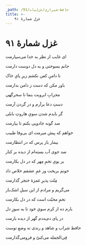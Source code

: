 ```yaml
---
_path: /حافظ-شیرازی/غزلیات/91
title: >-
    غزل شمارهٔ ۹۱
---
```

# غزل شمارهٔ ۹۱

<div class="b" id="bn1"><div class="m1"><p>ای غایب از نظر به خدا می‌سپارمت</p></div>
<div class="m2"><p>جانم بسوختی و به دل دوست دارمت</p></div></div>
<div class="b" id="bn2"><div class="m1"><p>تا دامنِ کفن نکشم زیرِ پایِ خاک</p></div>
<div class="m2"><p>باور مکن که دست ز دامن بدارمت</p></div></div>
<div class="b" id="bn3"><div class="m1"><p>محرابِ ابرویت بنما تا سحرگهی</p></div>
<div class="m2"><p>دستِ دعا برآرم و در گردن آرمت</p></div></div>
<div class="b" id="bn4"><div class="m1"><p>گر بایدم شدن سویِ هاروتِ بابلی</p></div>
<div class="m2"><p>صد گونه جادویی بکنم تا بیارمت</p></div></div>
<div class="b" id="bn5"><div class="m1"><p>خواهم که پیش میرمت ای بی‌وفا طبیب</p></div>
<div class="m2"><p>بیمار باز پرس که در انتظارمت</p></div></div>
<div class="b" id="bn6"><div class="m1"><p>صد جوی آب بسته‌ام از دیده بر کنار</p></div>
<div class="m2"><p>بر بویِ تخمِ مِهر که در دل بکارمت</p></div></div>
<div class="b" id="bn7"><div class="m1"><p>خونم بریخت وز غمِ عشقم خلاص داد</p></div>
<div class="m2"><p>مِنّت پذیرِ غمزهٔ خنجر گذارمت</p></div></div>
<div class="b" id="bn8"><div class="m1"><p>می‌گریم و مرادم از این سیلِ اشک‌بار</p></div>
<div class="m2"><p>تخمِ محبّت است که در دل بکارمت</p></div></div>
<div class="b" id="bn9"><div class="m1"><p>بارم ده از کرم سویِ خود تا به سوزِ دل</p></div>
<div class="m2"><p>در پای دم‌به‌دم گهر از دیده بارمت</p></div></div>
<div class="b" id="bn10"><div class="m1"><p>حافظ شراب و شاهد و رندی نه وضعِ توست</p></div>
<div class="m2"><p>فِی‌الجمله می‌کنیّ و فرومی‌گذارمت</p></div></div>
